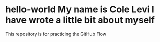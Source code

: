 # hello-world My name is Cole Levi I have wrote a little bit about myself
This repository is for practicing the GitHub Flow
